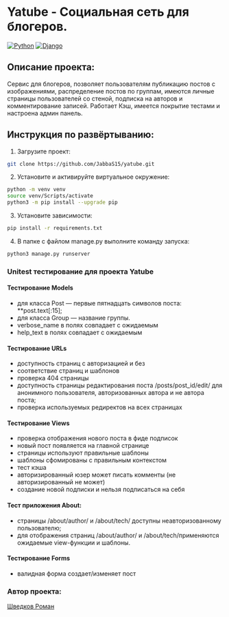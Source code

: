 # Yatube - Социальная сеть для блогеров.
[![Python](https://img.shields.io/badge/-Python-464646?style=flat&logo=Python&logoColor=ffffff&color=013220)](https://www.python.org/)
[![Django](https://img.shields.io/badge/-Django-464646?style=flat&logo=Django&logoColor=ffffff&color=013220)](https://www.djangoproject.com/)

## Описание проекта:
Сервис для блогеров, позволяет пользователям публикацию постов с изображениями, распределение постов по группам, имеются личные страницы пользователей со стеной, подписка на авторов и комментирование записей. Работает Кэш, имеется покрытие тестами и настроена админ панель.

## Инструкция по развёртыванию:
1. Загрузите проект:
```bash
git clone https://github.com/JabbaS15/yatube.git
```
2. Установите и активируйте виртуальное окружение:
```bash
python -m venv venv
source venv/Scripts/activate
python3 -m pip install --upgrade pip
```
3. Установите зависимости:
```bash
pip install -r requirements.txt
```
4. В папке с файлом manage.py выполните команду запуска:
```bash
python3 manage.py runserver
```

### Unitest тестирование для проекта Yatube
#### Тестирование Models
- для класса Post — первые пятнадцать символов поста: **post.text[:15];
- для класса Group — название группы.
- verbose_name в полях совпадает с ожидаемым
- help_text в полях совпадает с ожидаемым
#### Тестирование URLs
- доступность страниц с авторизацией и без
- соответствие страниц и шаблонов
- проверка 404 страницы
- доступность страницы редактирования поста /posts/post_id/edit/ для
  анонимного пользователя, авторизованных автора и не автора поста;
- проверка используемых редиректов на всех страницах
#### Тестирование Views
- проверка отображения нового поста в фиде подписок
- новый пост появляется на главной странице
- страницы используют правильные шаблоны
- шаблоны сфомированы с правильным контекстом
- тест кэша
- авторизированный юзер может писать комменты (не авторизированный не может)
- создание новой подписки и нельзя подписаться на себя
#### Тест приложения About:
- страницы /about/author/ и /about/tech/ доступны неавторизованному пользователю;
- для отображения страниц /about/author/ и /about/tech/применяются ожидаемые view-функции и шаблоны.
#### Тестирование Forms
- валидная форма создает/изменяет пост

### Автор проекта:
[Шведков Роман](https://github.com/JabbaS15)
